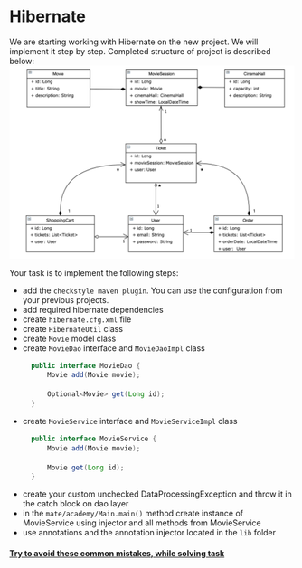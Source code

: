 # Hibernate 

We are starting working with Hibernate on the new project. We will implement it step by step. 
Completed structure of project is described below:
![pic](Hibernate_Cinema_Uml.png)

Your task is to implement the following steps:
- add the `checkstyle maven plugin`. You can use the configuration from your previous projects.
- add required hibernate dependencies
- create `hibernate.cfg.xml` file
- create `HibernateUtil` class
- create `Movie` model class
- create `MovieDao` interface and `MovieDaoImpl` class
    ```java
      public interface MovieDao {
          Movie add(Movie movie);
      
          Optional<Movie> get(Long id);
      }
    ```
- create `MovieService` interface and `MovieServiceImpl` class
    ```java
      public interface MovieService {
          Movie add(Movie movie);
      
          Movie get(Long id);
      }
    ```
- create your custom unchecked DataProcessingException and throw it in the catch block on dao layer
- in the `mate/academy/Main.main()` method create instance of MovieService using injector and all methods from MovieService
- use annotations and the annotation injector located in the `lib` folder

#### [Try to avoid these common mistakes, while solving task](https://mate-academy.github.io/jv-program-common-mistakes/hibernate/configuration/configuration_checklist)
